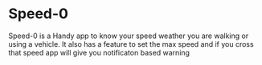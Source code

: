 # Speed-0
Speed-0 is a Handy app to know your speed weather you are walking or using a vehicle. It also has a feature to set the max speed and if you cross that speed app will give you notificaton based warning
